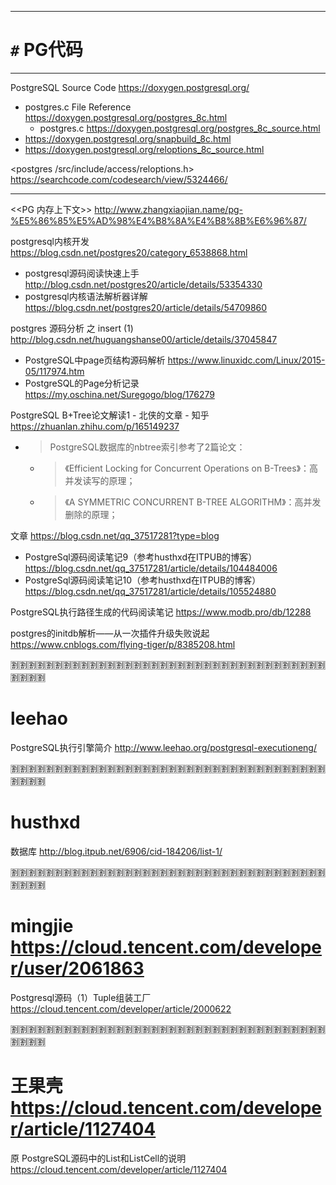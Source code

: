 
--------------------------------------------------
# `#` PG代码
--------------------------------------------------

PostgreSQL Source Code https://doxygen.postgresql.org/
- postgres.c File Reference https://doxygen.postgresql.org/postgres_8c.html
  * postgres.c https://doxygen.postgresql.org/postgres_8c_source.html
- https://doxygen.postgresql.org/snapbuild_8c.html
- https://doxygen.postgresql.org/reloptions_8c_source.html

<postgres /src/include/access/reloptions.h>
https://searchcode.com/codesearch/view/5324466/

----------------------------------------------------------------------------------------------------

<<PG 内存上下文>>
http://www.zhangxiaojian.name/pg-%E5%86%85%E5%AD%98%E4%B8%8A%E4%B8%8B%E6%96%87/

postgresql内核开发 https://blog.csdn.net/postgres20/category_6538868.html
- postgresql源码阅读快速上手 http://blog.csdn.net/postgres20/article/details/53354330
- postgresql内核语法解析器详解 https://blog.csdn.net/postgres20/article/details/54709860

postgres 源码分析 之 insert (1)
http://blog.csdn.net/huguangshanse00/article/details/37045847

- PostgreSQL中page页结构源码解析 https://www.linuxidc.com/Linux/2015-05/117974.htm
- PostgreSQL的Page分析记录 https://my.oschina.net/Suregogo/blog/176279

PostgreSQL B+Tree论文解读1 - 北侠的文章 - 知乎 https://zhuanlan.zhihu.com/p/165149237
- > PostgreSQL数据库的nbtree索引参考了2篇论文：
  * > 《Efficient Locking for Concurrent Operations on B-Trees》：高并发读写的原理；
  * > 《A SYMMETRIC CONCURRENT B-TREE ALGORITHM》：高并发删除的原理；

文章 https://blog.csdn.net/qq_37517281?type=blog
- PostgreSql源码阅读笔记9（参考husthxd在ITPUB的博客） https://blog.csdn.net/qq_37517281/article/details/104484006
- PostgreSql源码阅读笔记10（参考husthxd在ITPUB的博客） https://blog.csdn.net/qq_37517281/article/details/105524880

PostgreSQL执行路径生成的代码阅读笔记 https://www.modb.pro/db/12288

postgres的initdb解析——从一次插件升级失败说起 https://www.cnblogs.com/flying-tiger/p/8385208.html

:u5272::u5272::u5272::u5272::u5272::u5272::u5272::u5272::u5272::u5272::u5272::u5272::u5272::u5272::u5272::u5272::u5272::u5272::u5272::u5272::u5272::u5272::u5272::u5272::u5272::u5272::u5272::u5272::u5272::u5272::u5272::u5272::u5272::u5272::u5272::u5272::u5272::u5272::u5272::u5272:

# leehao

PostgreSQL执行引擎简介 http://www.leehao.org/postgresql-executioneng/

:u5272::u5272::u5272::u5272::u5272::u5272::u5272::u5272::u5272::u5272::u5272::u5272::u5272::u5272::u5272::u5272::u5272::u5272::u5272::u5272::u5272::u5272::u5272::u5272::u5272::u5272::u5272::u5272::u5272::u5272::u5272::u5272::u5272::u5272::u5272::u5272::u5272::u5272::u5272::u5272:

# husthxd

数据库 http://blog.itpub.net/6906/cid-184206/list-1/

:u5272::u5272::u5272::u5272::u5272::u5272::u5272::u5272::u5272::u5272::u5272::u5272::u5272::u5272::u5272::u5272::u5272::u5272::u5272::u5272::u5272::u5272::u5272::u5272::u5272::u5272::u5272::u5272::u5272::u5272::u5272::u5272::u5272::u5272::u5272::u5272::u5272::u5272::u5272::u5272:

# mingjie https://cloud.tencent.com/developer/user/2061863

Postgresql源码（1）Tuple组装工厂 https://cloud.tencent.com/developer/article/2000622

:u5272::u5272::u5272::u5272::u5272::u5272::u5272::u5272::u5272::u5272::u5272::u5272::u5272::u5272::u5272::u5272::u5272::u5272::u5272::u5272::u5272::u5272::u5272::u5272::u5272::u5272::u5272::u5272::u5272::u5272::u5272::u5272::u5272::u5272::u5272::u5272::u5272::u5272::u5272::u5272:

# 王果壳 https://cloud.tencent.com/developer/article/1127404

原 PostgreSQL源码中的List和ListCell的说明 https://cloud.tencent.com/developer/article/1127404
